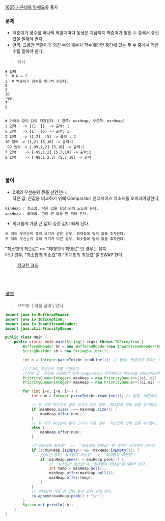 [1665 가운데를 말해요](https://www.acmicpc.net/problem/1655)를 풀자 <br>
### 문제
+ 백준이가 정수를 하나씩 외칠때마다 동생은 지금까지 백준이가 말한 수 중에서 중간값을 말해야 한다.
+ 만약, 그동안 백준이가 외친 수의 개수가 짝수개라면 중간에 있는 두 수 중에서 작은 수를 말해야 한다.

> 예시

```
# 입력
7  # N = 7
1  # 백준이가 정수를 하나씩 외친다.
5
2
10
-99
7
5


# 아래와 같이 값이 저장된다. ( 왼쪽: maxHeap, 오른쪽: minHeap)
1 입력   -> [1]  []  -> 출력: 1
5 입력   -> [1]  [5] -> 출력: 1
2 입력   -> [1,2]  [5] -> 출력 : 2
10 입력 -> [1,2] [5,10] -> 출력:2
-99 입력 -> [-99,1,2] [5,10] -> 출력:2
7 입력    -> [-99,1,2] [5,7,10] -> 출력:2
5 입력    -> [-99,1,2,5] [5,7,10] -> 출력
```

<br>

### 풀이
+ 2개의 우선순위 큐를 선언한다. <br>
작은 값, 큰값을 비교하기 위해 Comparator 인터페이스 메소드를 오버라이딩한다,
```
minHeap : 최소힙, 작은 값을 항상 위의 노드에 둔다.
maxHeap : 최대힙, 가장 큰 값을 맨 위에 둔다.
```

+ 최대힙의 가장 큰 값이 중간 값이 되게 된다. <br>
```
두 개의 우선순위 큐의 크기가 같은 경우, 최대힙에 입력 값을 추가한다.
두 개의 우선순위 큐의 크기가 다른 경우, 최소힙에 입력 값을 추가한다.
```

"최소힙의 최솟값"  >=  "최대힙의 최댓값" 인 경우는 유지. <br>
아닌 경우, "최소힙의 최솟값"과 "최대힙의 최댓값"을 SWAP 한다.
> [참고한 코드](https://dragon-h.tistory.com/6)

<br><br>

### 코드
> 코드에 주석을 달아두었다.
```java
import java.io.BufferedReader;
import java.io.IOException;
import java.io.InputStreamReader;
import java.util.PriorityQueue;

public class Main {
    public static void main(String[] args) throws IOException {
        BufferedReader br = new BufferedReader(new InputStreamReader(System.in));
        StringBuilder sb = new StringBuilder();

        int n = Integer.parseInt(br.readLine()); // 입력, 백준이가 외치는 정수의 개수 N

        // 2개의 우선순위 큐를 선언한다.
        //작은 값, 큰값을 비교하기 위해 Comparator 인터페이스 메소드를 오버라이딩한다,
        PriorityQueue<Integer> minHeap = new PriorityQueue<>((o1, o2) -> o1 - o2); //최소힙
        PriorityQueue<Integer> maxHeap = new PriorityQueue<>((o1,o2) -> (o2-o1)); //최대힙

        for (int i=0; i<n; i++) {
            int num = Integer.parseInt(br.readLine()); // 입력, 백준이가 외치는 정수

            // 두 개의 우선순위 큐의 크기가 같은 경우, 최대힙에 입력 값을 추가한다.
            if (minHeap.size() == maxHeap.size()) {
                maxHeap.offer(num);
            }
            // 두 개의 우선순위 큐의 크기가 다른 경우, 최소힙에 입력 값을 추가한다.
            else {
                minHeap.offer(num);
            }

            //"최소힙의 최솟값"  >=  "최대힙의 최댓값" 인 경우는 유지해야 하는데
            if ((!minHeap.isEmpty() && !maxHeap.isEmpty())) {
                //아닌 경우("최소힙의 최솟값"  <  "최대힙의 최댓값")
                if (minHeap.peek() < maxHeap.peek()) {
                    // "최소힙의 최솟값"과 "최대힙의 최댓값"을 SWAP 한다.
                    int temp = minHeap.poll();
                    minHeap.offer(maxHeap.poll());
                    maxHeap.offer(temp);
                }
            }
            // 최대힙의 가장 큰 값이 중간 값이 되게 된다.
            sb.append(maxHeap.peek() + "\n");
        }
        System.out.println(sb);
    }
}
```
